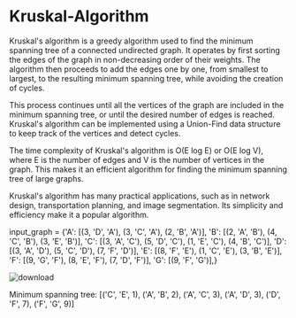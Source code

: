 # Kruskal-Algorithm

Kruskal's algorithm is a greedy algorithm used to find the minimum spanning tree of a connected undirected graph. It operates by first sorting the edges of the graph in non-decreasing order of their weights. The algorithm then proceeds to add the edges one by one, from smallest to largest, to the resulting minimum spanning tree, while avoiding the creation of cycles. 

This process continues until all the vertices of the graph are included in the minimum spanning tree, or until the desired number of edges is reached. Kruskal's algorithm can be implemented using a Union-Find data structure to keep track of the vertices and detect cycles.

The time complexity of Kruskal's algorithm is O(E log E) or O(E log V), where E is the number of edges and V is the number of vertices in the graph. This makes it an efficient algorithm for finding the minimum spanning tree of large graphs.

Kruskal's algorithm has many practical applications, such as in network design, transportation planning, and image segmentation. Its simplicity and efficiency make it a popular algorithm.


input_graph = {'A': [(3, 'D', 'A'), (3, 'C', 'A'), (2, 'B', 'A')],
               'B': [(2, 'A', 'B'), (4, 'C', 'B'), (3, 'E', 'B')],
               'C': [(3, 'A', 'C'), (5, 'D', 'C'), (1, 'E', 'C'), (4, 'B', 'C')],
               'D': [(3, 'A', 'D'), (5, 'C', 'D'), (7, 'F', 'D')],
               'E': [(8, 'F', 'E'), (1, 'C', 'E'), (3, 'B', 'E')],
               'F': [(9, 'G', 'F'), (8, 'E', 'F'), (7, 'D', 'F')],
               'G': [(9, 'F', 'G')],}

![download](https://github.com/jassercmk1/Kruskal_algorithm_/assets/120596258/507b646e-ed45-43aa-98a5-ee75aa93c948)

Minimum spanning tree: [('C', 'E', 1), ('A', 'B', 2), ('A', 'C', 3), ('A', 'D', 3), ('D', 'F', 7), ('F', 'G', 9)]
